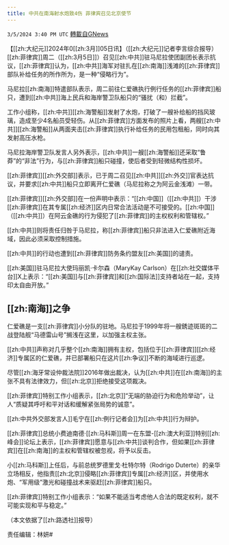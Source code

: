 ```yaml
---
title: 中共在南海射水炮致4伤 菲律宾召见北京使节
---
```

`3/5/2024 3:40 PM UTC` [轉載自GNews](https://gnews.org/articles/2367712)

【[[zh:大纪元]]2024年0[[zh:3月]]05日讯】（[[zh:大纪元]]记者李言综合报导）[[zh:菲律宾]]周二（[[zh:3月5日]]）召见[[zh:中共]]驻马尼拉使团副团长表示抗议，[[zh:菲律宾]]认为，[[zh:中共]]海军对驻扎在[[zh:南海]]浅滩的[[zh:菲律宾]]部队补给任务的所作所为，是一种“侵略行为”。

马尼拉[[zh:南海]]特遣部队表示，周二前往仁爱礁执行例行任务的[[zh:菲律宾]]船只，遭到[[zh:中共]]海上民兵和海岸警卫队船只的“骚扰（和）拦截”。

工作小组称，[[zh:中共]][[zh:海警船]]发射了水炮，打破了一艘补给船的挡风玻璃，造成至少4名船员受轻伤。从[[zh:菲律宾]]方面发布的照片上看，两艘[[zh:中共]][[zh:海警船]]从两面夹击[[zh:菲律宾]]执行补给任务的民用包租船，同时向其发射高压水枪。

马尼拉海岸警卫队发言人另外表示，[[zh:中共]]一艘[[zh:海警船]]还采取“鲁莽”的“非法”行为，与[[zh:菲律宾]]船只碰撞，使后者受到轻微结构性损坏。

[[zh:菲律宾]][[zh:外交部]]表示，已于周二召见[[zh:中共]][[zh:外交]]官表达抗议，并要求[[zh:中共]]船只立即离开仁爱礁（马尼拉称之为阿云金浅滩）一带。

[[zh:菲律宾]][[zh:外交部]]在一份声明中表示：“[[zh:中国]]（[[zh:中共]]）干涉[[zh:菲律宾]]在其专属[[zh:经济]]区内日常合法活动是不可接受的。[[zh:中国]]（[[zh:中共]]）在阿云金礁的行为侵犯了[[zh:菲律宾]]的主权权利和管辖权。”

[[zh:中共]]则将责任归咎于马尼拉，称[[zh:菲律宾]]船只非法进入仁爱礁附近海域，因此必须采取控制措施。

[[zh:中共]]的行动也遭到[[zh:菲律宾]]防务条约盟友[[zh:美国]]的谴责。

[[zh:美国]]驻马尼拉大使玛丽凯‧卡尔森（MaryKay Carlson）在[[zh:社交媒体平台]]X上表示：“[[zh:美国]]与[[zh:菲律宾]]和[[zh:国际法]]支持者站在一起，支持印太自由开放。”

## [[zh:南海]]之争

仁爱礁是一支[[zh:菲律宾]]小分队的驻地。马尼拉于1999年将一艘銹迹斑斑的二战登陆舰“马德雷山号”搁浅在这里，以加强主权主张。

[[zh:中共]]声称对几乎整个[[zh:南海]]拥有主权，包括位于[[zh:菲律宾]][[zh:经济]]专属区的仁爱礁，并已部署船只在这片[[zh:争议]]不断的海域进行巡逻。

尽管[[zh:海牙常设仲裁法院]]2016年做出裁决，认为[[zh:中共]]在[[zh:南海]]的主张不具有法律效力，但[[zh:北京]]拒绝接受这项裁决。

[[zh:菲律宾]]特别工作小组表示，[[zh:北京]]“无端的胁迫行为和危险举动”，让人“质疑其呼吁和平对话和缓解紧张局势的诚意”。

[[zh:中共外交部发言人]]毛宁在[[zh:例行记者会]]为[[zh:中共]]行为辩护。

[[zh:菲律宾]]总统小费迪南德‧[[zh:马科斯]]周一在东盟-[[zh:澳大利亚]]特别[[zh:峰会]]论坛上表示，[[zh:菲律宾]]愿意与[[zh:中共]]谈判合作，但如果[[zh:菲律宾]]在[[zh:南海]]的主权和管辖权被忽视，将予以反击。

小[[zh:马科斯]]上任后，与前总统罗德里戈‧杜特尔特（Rodrigo Duterte）的亲华立场相反，他指责[[zh:北京]]侵略[[zh:菲律宾]]专属[[zh:经济]]区，并使用水炮、“军用级”激光和碰撞战术来驱赶[[zh:菲律宾]]船只。

[[zh:菲律宾]]特别工作小组表示：“如果不能适当考虑他人合法的既定权利，就不可能实现和平与稳定。”

（本文依据了[[zh:路透社]]报导）

责任编辑：林妍#
